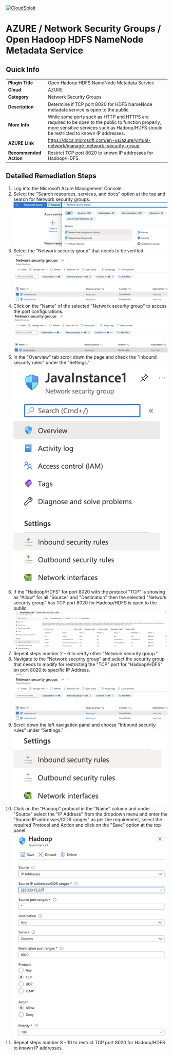 [![CloudSploit](https://cloudsploit.com/img/logo-new-big-text-100.png "CloudSploit")](https://cloudsploit.com)

# AZURE / Network Security Groups / Open Hadoop HDFS NameNode Metadata Service

## Quick Info

| | |
|-|-|
| **Plugin Title** | Open Hadoop HDFS NameNode Metadata Service |
| **Cloud** | AZURE |
| **Category** | Network Security Groups |
| **Description** | Determine if TCP port 8020 for HDFS NameNode metadata service is open to the public. |
| **More Info** | While some ports such as HTTP and HTTPS are required to be open to the public to function properly, more sensitive services such as Hadoop/HDFS should be restricted to known IP addresses. |
| **AZURE Link** | https://docs.microsoft.com/en-us/azure/virtual-network/manage-network-security-group |
| **Recommended Action** | Restrict TCP port 8020 to known IP addresses for Hadoop/HDFS. |

## Detailed Remediation Steps


1. Log into the Microsoft Azure Management Console.
2. Select the "Search resources, services, and docs" option at the top and search for Network security groups. </br> <img src="/resources/azure/networksecuritygroups/open-hadoop-hdfs-namenode-metadata-service/step2.png"/>
3. Select the "Network security group" that needs to be verified. </br> <img src="/resources/azure/networksecuritygroups/open-hadoop-hdfs-namenode-metadata-service/step3.png"/>
4. Click on the "Name" of the selected "Network security group" to access the port configurations. </br> <img src="/resources/azure/networksecuritygroups/open-hadoop-hdfs-namenode-metadata-service/step4.png"/>
5. In the "Overview" tab scroll down the page and check the "Inbound security rules" under the "Settings." </br> <img src="/resources/azure/networksecuritygroups/open-hadoop-hdfs-namenode-metadata-service/step5.png"/>
6. If the "Hadoop/HDFS" for port 8020 with the protocol "TCP" is showing as "Allow" for all "Source" and "Destination" then the selected  "Network security group" has TCP port 8020 for Hadoop/HDFS is open to the public. </br> <img src="/resources/azure/networksecuritygroups/open-hadoop-hdfs-namenode-metadata-service/step6.png"/>
7. Repeat steps number 2 - 6 to verify other "Network security group." </br>
8. Navigate to the "Network security group" and select the security group that needs to modify for restricting the "TCP" port for "Hadoop/HDFS" on port 8020 to specific IP Address.</br> <img src="/resources/azure/networksecuritygroups/open-hadoop-hdfs-namenode-metadata-service/step8.png"/>
9. Scroll down the left navigation panel and choose "Inbound security rules" under "Settings."</br> <img src="/resources/azure/networksecuritygroups/open-hadoop-hdfs-namenode-metadata-service/step9.png"/>
10.  Click on the "Hadoop" protocol in the "Name" column and under "Source" select the "IP Address" from the dropdown menu and enter the "Source IP addresses/CIDR ranges" as per the requirement, select the required Protocol and Action and click on the "Save" option at the top panel. </br> <img src="/resources/azure/networksecuritygroups/open-hadoop-hdfs-namenode-metadata-service/step10.png"/>
11. Repeat steps number 8 - 10 to restrict TCP port 8020 for Hadoop/HDFS to known IP addresses.</br>
